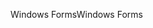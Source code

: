 <span data-ttu-id="f7a34-101">Windows Forms</span><span class="sxs-lookup"><span data-stu-id="f7a34-101">Windows Forms</span></span>